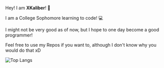 Hey! I am **XKaliber**! 👋


I am a College Sophomore learning to code! :computer:

I might not be very good as of now, but I hope to one day become a good programmer!

Feel free to use my Repos if you want to, although I don't know why you would do that xD


![Top Langs](![](https://raw.githubusercontent.com/thexkaliber/github-stats/actions_branch/generated_images/languagesDarkMode.svg#gh-dark-mode-only))
